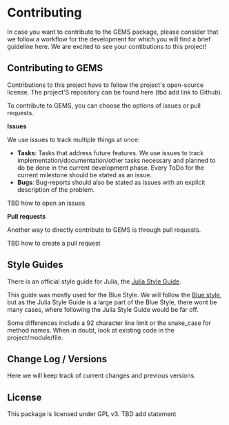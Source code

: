 # Contributing

In case you want to contribute to the GEMS package, please consider that we follow a workflow for the development for which you will find a brief guideline here.
We are excited to see your contibutions to this project!

## Contributing to GEMS
Contributions to this project have to follow the project's open-source license.
The project'S repository can be found here (tbd add link to Github).

To contribute to GEMS, you can choose the options of issues or pull requests.

**Issues**

We use issues to track multiple things at once:

- **Tasks**: Tasks that address future features. We use issues to track implementation/documentation/other tasks necessary and planned to do be done in the current development phase. Every ToDo for the current milestone should be stated as an issue.
- **Bugs**: Bug-reports should also be stated as issues with an explicit description of the problem.

TBD how to open an issues

**Pull requests**

Another way to directly contribute to GEMS is through pull requests.

TBD how to create a pull request


## Style Guides
There is an official style guide for Julia, the [Julia Style Guide](https://docs.julialang.org/en/v1/manual/style-guide/).

This guide was mostly used for the Blue Style. We will follow the [Blue style](https://github.com/invenia/BlueStyle), but as the Julia Style Guide is a large part of the Blue Style, there wont be many cases, where following the Julia Style Guide would be far off.

Some differences include a 92 character line limit or the snake_case for method names. When in doubt, look at existing code in the project/module/file.

## Change Log / Versions
Here we will keep track of current changes and previous versions.

## License
This package is licensed under GPL v3.
TBD add statement